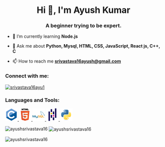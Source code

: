 <h1 align="center">Hi 👋, I'm Ayush Kumar</h1>
<h3 align="center">A beginner trying to be expert.</h3>

- 🌱 I’m currently learning **Node.js**

- 💬 Ask me about **Python, Mysql, HTML, CSS, JavaScript, React js, C++, C**

- 📫 How to reach me **srivastava16ayush@gmail.com**


<h3 align="left">Connect with me:</h3>
<p align="left">
<a href="https://leetcode.com/u/srivastava_ayush/" target="blank"><img align="center" src="https://user-images.githubusercontent.com/63964149/152531278-5e01909d-0c2e-412a-8acc-4a06863c244d.png" alt="srivastava16ayu1" height="30" width="40" /></a>
</p>

<h3 align="left">Languages and Tools:</h3>
<p align="left"> <a href="https://www.cprogramming.com/" target="_blank" rel="noreferrer"> <img src="https://raw.githubusercontent.com/devicons/devicon/master/icons/c/c-original.svg" alt="c" width="40" height="40"/> </a> <a href="https://www.w3.org/html/" target="_blank" rel="noreferrer"> <img src="https://raw.githubusercontent.com/devicons/devicon/master/icons/html5/html5-original-wordmark.svg" alt="html5" width="40" height="40"/> </a> <a href="https://www.mysql.com/" target="_blank" rel="noreferrer"> <img src="https://raw.githubusercontent.com/devicons/devicon/master/icons/mysql/mysql-original-wordmark.svg" alt="mysql" width="40" height="40"/> </a> <a href="https://pandas.pydata.org/" target="_blank" rel="noreferrer"> <img src="https://raw.githubusercontent.com/devicons/devicon/2ae2a900d2f041da66e950e4d48052658d850630/icons/pandas/pandas-original.svg" alt="pandas" width="40" height="40"/> </a> <a href="https://www.python.org" target="_blank" rel="noreferrer"> <img src="https://raw.githubusercontent.com/devicons/devicon/master/icons/python/python-original.svg" alt="python" width="40" height="40"/> </a> </p>

<p><img align="left" src="https://github-readme-stats.vercel.app/api/top-langs?username=ayushsrivastava16&show_icons=true&locale=en&layout=compact" alt="ayushsrivastava16" /></p>

<p>&nbsp;<img align="center" src="https://github-readme-stats.vercel.app/api?username=ayushsrivastava16&show_icons=true&locale=en" alt="ayushsrivastava16" /></p>

<p><img align="center" src="https://github-readme-streak-stats.herokuapp.com/?user=ayushsrivastava16&" alt="ayushsrivastava16" /></p>

